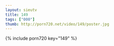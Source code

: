```yaml
--- 
layout: sieutv
title: 149
tags: ["000"]
thumb: http://porn720.net/video/149/poster.jpg
---
```

{% include porn720 key="149" %} 
